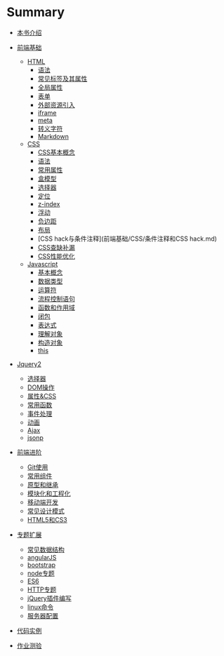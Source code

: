 # Summary

* [本书介绍](README.md)
* [前端基础](前端基础/README.md)
	* [HTML](前端基础/HTML/README.md)
		* [语法](前端基础/HTML/语法.md)
		* [常见标签及其属性](前端基础/HTML/标签及属性.md)
		* [全局属性](前端基础/HTML/全局属性.md)
		* [表单](前端基础/HTML/表单.md)
		* [外部资源引入](前端基础/HTML/外部资源.md)
		* [iframe](前端基础/HTML/iframe.md)
		* [meta](前端基础/HTML/meta.md)
		* [转义字符](http://tool.oschina.net/commons?type=2)
		* [Markdown](http://wowubuntu.com/markdown/)
	* [CSS](前端基础/CSS/README.md)
		* [CSS基本概念](前端基础/CSS/css.md)
		* [语法](前端基础/CSS/语法.md)
		* [常用属性](前端基础/CSS/常用属性.md)
		* [盒模型](前端基础/CSS/盒模型.md)
		* [选择器](前端基础/CSS/CSS选择器.md)
		* [定位](前端基础/CSS/定位.md)
		* [z-index](http://www.cnblogs.com/dolphinX/p/3262469.html)
		* [浮动](前端基础/CSS/浮动.md)
		* [负边距](前端基础/CSS/负边距.md)
		* [布局](前端基础/CSS/布局.md)
		* [CSS hack与条件注释](前端基础/CSS/条件注释和CSS hack.md)
		* [CSS查缺补漏](前端基础/CSS/css查缺补漏.md)
		* [CSS性能优化](前端基础/CSS/CSS性能优化.md)
	* [Javascript](前端基础/Javascript/README.md)
		* [基本概念](前端基础/Javascript/基础概念.md)
		* [数据类型](前端基础/Javascript/数据类型.md)
		* [运算符](前端基础/Javascript/运算符.md)
		* [流程控制语句](前端基础/Javascript/语句.md)
		* [函数和作用域](前端基础/Javascript/函数和作用域.md)
		* [闭包](前端基础/Javascript/闭包.md)
		* [表达式](前端基础/Javascript/表达式.md)
		* [理解对象](前端基础/Javascript/理解对象.md)
		* [构造对象](前端基础/Javascript/构造对象.md)
		* [this](前端基础/Javascript/this.md)

* [Jquery2](前端基础/Jquery/README.md)
	* [选择器](前端基础/Jquery/获取元素.md)
	* [DOM操作](前端基础/Jquery/DOM操作.md)
	* [属性&CSS](前端基础/Jquery/属性&CSS.md)
	* [常用函数](前端基础/Jquery/核心方法.md)
	* [事件处理](前端基础/Jquery/事件.md)
	* [动画](前端基础/Jquery/动画.md)
	* [Ajax](前端基础/Jquery/ajax.md)
	* [jsonp](前端基础/Jquery/jsonp.md)
* [前端进阶](前端进阶/README.md)
	* [Git使用]()
	* [常用组件]()
	* [原型和继承]()
	* [模块化和工程化]()
	* [移动端开发]()
	* [常见设计模式]()
	* [HTML5和CS3]()
* [专题扩展](知识扩展/README.md)
	* [常见数据结构]()
	* [angularJS]()
	* [bootstrap]()
	* [node专题]()
	* [ES6]()
	* [HTTP专题]()
	* [jQuery插件编写]()
	* [linux命令]()
	* [服务器配置]()
* [代码实例](代码实例/README.md)
* [作业测验](作业测验/README.md)


